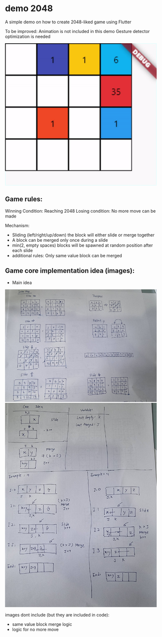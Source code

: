 # demo 2048

A simple demo on how to create 2048-liked game using Flutter

To be improved:
Animation is not included in this demo
Gesture detector optimization is needed

<img src="screenshot/demo.gif" alt="demo" width="500px">


## Game rules:

Winning Condition: Reaching 2048
Losing condition: No more move can be made

Mechanism:
- Sliding (left/right/up/down) the block will either slide or merge together
- A block can be merged only once during a slide
- min(2, empty spaces) blocks will be spawned at random position after each slide
- additional rules: Only same value block can be merged


## Game core implementation idea (images):
- Main idea 
<img src="screenshot/concept1.jpg" width="500px">
<img src="screenshot/concept2.jpg" width="500px">

images dont include (but they are included in code):
* same value block merge logic
* logic for no more move
